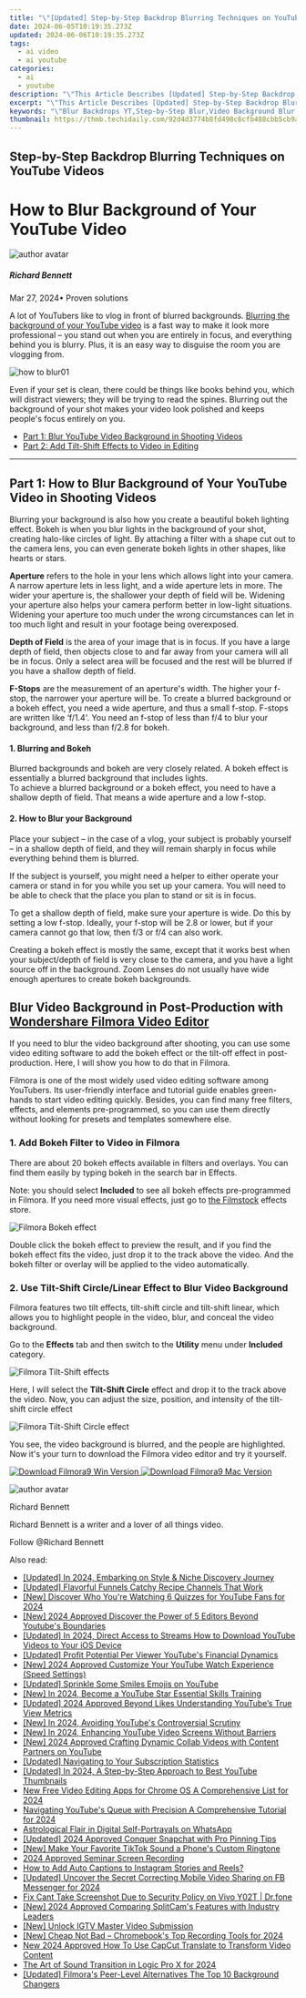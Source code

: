 ```yaml
---
title: "\"[Updated] Step-by-Step Backdrop Blurring Techniques on YouTube Videos\""
date: 2024-06-05T10:19:35.273Z
updated: 2024-06-06T10:19:35.273Z
tags:
  - ai video
  - ai youtube
categories:
  - ai
  - youtube
description: "\"This Article Describes [Updated] Step-by-Step Backdrop Blurring Techniques on YouTube Videos\""
excerpt: "\"This Article Describes [Updated] Step-by-Step Backdrop Blurring Techniques on YouTube Videos\""
keywords: "\"Blur Backdrops YT,Step-by-Step Blur,Video Background Blur,YouTube Edit Blur,Technique Blur YT,Blurring Vid Tips,Backdrop Blur Guide\""
thumbnail: https://thmb.techidaily.com/92d4d3774b8fd498c6cfb488cbb5cb9a7cceb0aea3bc2d6cdbbe36e4703b4b56.jpg
---
```


## Step-by-Step Backdrop Blurring Techniques on YouTube Videos

# How to Blur Background of Your YouTube Video

![author avatar](https://images.wondershare.com/filmora/article-images/richard-bennett.jpg)

##### Richard Bennett

 Mar 27, 2024• Proven solutions

A lot of YouTubers like to vlog in front of blurred backgrounds. [Blurring the background of your YouTube video](https://tools.techidaily.com/wondershare/filmora/download/) is a fast way to make it look more professional – you stand out when you are entirely in focus, and everything behind you is blurry. Plus, it is an easy way to disguise the room you are vlogging from.

![how to blur01](https://images.wondershare.com/filmora/article-images/how-to-blur01.JPG)

Even if your set is clean, there could be things like books behind you, which will distract viewers; they will be trying to read the spines. Blurring out the background of your shot makes your video look polished and keeps people's focus entirely on you.

* [Part 1: Blur YouTube Video Background in Shooting Videos](#blur%5Fbackground%5Fin%5Fvideo%5Fshooting)
* [Part 2: Add Tilt-Shift Effects to Video in Editing](#blur%5Fbackground%5Fin%5Fvideo%5Fediting)

---

## Part 1: How to Blur Background of Your YouTube Video in Shooting Videos

Blurring your background is also how you create a beautiful bokeh lighting effect. Bokeh is when you blur lights in the background of your shot, creating halo-like circles of light. By attaching a filter with a shape cut out to the camera lens, you can even generate bokeh lights in other shapes, like hearts or stars.

 **Aperture** refers to the hole in your lens which allows light into your camera. A narrow aperture lets in less light, and a wide aperture lets in more. The wider your aperture is, the shallower your depth of field will be. Widening your aperture also helps your camera perform better in low-light situations. Widening your aperture too much under the wrong circumstances can let in too much light and result in your footage being overexposed.

 **Depth of Field** is the area of your image that is in focus. If you have a large depth of field, then objects close to and far away from your camera will all be in focus. Only a select area will be focused and the rest will be blurred if you have a shallow depth of field.

 **F-Stops** are the measurement of an aperture's width. The higher your f-stop, the narrower your aperture will be. To create a blurred background or a bokeh effect, you need a wide aperture, and thus a small f-stop. F-stops are written like ‘f/1.4'. You need an f-stop of less than f/4 to blur your background, and less than f/2.8 for bokeh.

#### 1\. Blurring and Bokeh

Blurred backgrounds and bokeh are very closely related. A bokeh effect is essentially a blurred background that includes lights.  
To achieve a blurred background or a bokeh effect, you need to have a shallow depth of field. That means a wide aperture and a low f-stop.

#### 2\. How to Blur your Background

Place your subject – in the case of a vlog, your subject is probably yourself – in a shallow depth of field, and they will remain sharply in focus while everything behind them is blurred.

If the subject is yourself, you might need a helper to either operate your camera or stand in for you while you set up your camera. You will need to be able to check that the place you plan to stand or sit is in focus.

To get a shallow depth of field, make sure your aperture is wide. Do this by setting a low f-stop. Ideally, your f-stop will be 2.8 or lower, but if your camera cannot go that low, then f/3 or f/4 can also work.

Creating a bokeh effect is mostly the same, except that it works best when your subject/depth of field is very close to the camera, and you have a light source off in the background. Zoom Lenses do not usually have wide enough apertures to create bokeh backgrounds.

## Blur Video Background in Post-Production with [Wondershare Filmora Video Editor](https://tools.techidaily.com/wondershare/filmora/download/)

If you need to blur the video background after shooting, you can use some video editing software to add the bokeh effect or the tilt-off effect in post-production. Here, I will show you how to do that in Filmora.

Filmora is one of the most widely used video editing software among YouTubers. Its user-friendly interface and tutorial guide enables green-hands to start video editing quickly. Besides, you can find many free filters, effects, and elements pre-programmed, so you can use them directly without looking for presets and templates somewhere else.

### 1\. Add Bokeh Filter to Video in Filmora

There are about 20 bokeh effects available in filters and overlays. You can find them easily by typing bokeh in the search bar in Effects.

Note: you should select **Included** to see all bokeh effects pre-programmed in Filmora. If you need more visual effects, just go to [the Filmstock](https://tools.techidaily.com/wondershare/filmora/download/) effects store.

![ Filmora Bokeh effect ](https://images.wondershare.com/filmora/article-images/filmora9-bokeh-effect.jpg)

Double click the bokeh effect to preview the result, and if you find the bokeh effect fits the video, just drop it to the track above the video. And the bokeh filter or overlay will be applied to the video automatically.

### 2\. Use Tilt-Shift Circle/Linear Effect to Blur Video Background

Filmora features two tilt effects, tilt-shift circle and tilt-shift linear, which allows you to highlight people in the video, blur, and conceal the video background.

Go to the **Effects** tab and then switch to the **Utility** menu under **Included** category.

![ Filmora Tilt-Shift effects ](https://images.wondershare.com/filmora/article-images/tilt-shift-effects.jpg)

Here, I will select the **Tilt-Shift Circle** effect and drop it to the track above the video. Now, you can adjust the size, position, and intensity of the tilt-shift circle effect

![ Filmora Tilt-Shift Circle effect](https://images.wondershare.com/filmora/article-images/apply-tilt-shift-circle-effect.jpg)

You see, the video background is blurred, and the people are highlighted. Now it's your turn to download the Filmora video editor and try it yourself.

[![Download Filmora9 Win Version](https://images.wondershare.com/filmora/guide/download-btn-win.jpg) ](https://tools.techidaily.com/wondershare/filmora/download/) [![Download Filmora9 Mac Version](https://images.wondershare.com/filmora/guide/download-btn-mac.jpg) ](https://tools.techidaily.com/wondershare/filmora/download/)

![author avatar](https://images.wondershare.com/filmora/article-images/richard-bennett.jpg)

Richard Bennett

Richard Bennett is a writer and a lover of all things video.

Follow @Richard Bennett

<span class="atpl-alsoreadstyle">Also read:</span>
<div><ul>
<li><a href="https://facebook-video-footage.techidaily.com/updated-in-2024-embarking-on-style-and-niche-discovery-journey/"><u>[Updated] In 2024, Embarking on Style & Niche Discovery Journey</u></a></li>
<li><a href="https://facebook-video-footage.techidaily.com/updated-flavorful-funnels-catchy-recipe-channels-that-work/"><u>[Updated] Flavorful Funnels  Catchy Recipe Channels That Work</u></a></li>
<li><a href="https://facebook-video-footage.techidaily.com/new-discover-who-youre-watching-6-quizzes-for-youtube-fans-for-2024/"><u>[New] Discover Who You're Watching  6 Quizzes for YouTube Fans for 2024</u></a></li>
<li><a href="https://facebook-video-footage.techidaily.com/new-2024-approved-discover-the-power-of-5-editors-beyond-youtubes-boundaries/"><u>[New] 2024 Approved  Discover the Power of 5 Editors Beyond Youtube's Boundaries</u></a></li>
<li><a href="https://facebook-video-footage.techidaily.com/updated-in-2024-direct-access-to-streams-how-to-download-youtube-videos-to-your-ios-device/"><u>[Updated] In 2024, Direct Access to Streams  How to Download YouTube Videos to Your iOS Device</u></a></li>
<li><a href="https://facebook-video-footage.techidaily.com/updated-profit-potential-per-viewer-youtubes-financial-dynamics/"><u>[Updated] Profit Potential Per Viewer  YouTube's Financial Dynamics</u></a></li>
<li><a href="https://facebook-video-footage.techidaily.com/new-2024-approved-customize-your-youtube-watch-experience-speed-settings/"><u>[New] 2024 Approved  Customize Your YouTube Watch Experience (Speed Settings)</u></a></li>
<li><a href="https://facebook-video-footage.techidaily.com/updated-sprinkle-some-smiles-emojis-on-youtube/"><u>[Updated] Sprinkle Some Smiles  Emojis on YouTube</u></a></li>
<li><a href="https://facebook-video-footage.techidaily.com/new-in-2024-become-a-youtube-star-essential-skills-training/"><u>[New] In 2024, Become a YouTube Star  Essential Skills Training</u></a></li>
<li><a href="https://facebook-video-footage.techidaily.com/updated-2024-approved-beyond-likes-understanding-youtubes-true-view-metrics/"><u>[Updated] 2024 Approved  Beyond Likes  Understanding YouTube’s True View Metrics</u></a></li>
<li><a href="https://facebook-video-footage.techidaily.com/new-in-2024-avoiding-youtubes-controversial-scrutiny/"><u>[New] In 2024, Avoiding YouTube's Controversial Scrutiny</u></a></li>
<li><a href="https://facebook-video-footage.techidaily.com/new-in-2024-enhancing-youtube-video-screens-without-barriers/"><u>[New] In 2024, Enhancing YouTube Video Screens  Without Barriers</u></a></li>
<li><a href="https://facebook-video-footage.techidaily.com/new-2024-approved-crafting-dynamic-collab-videos-with-content-partners-on-youtube/"><u>[New] 2024 Approved  Crafting Dynamic Collab Videos with Content Partners on YouTube</u></a></li>
<li><a href="https://facebook-video-footage.techidaily.com/updated-navigating-to-your-subscription-statistics/"><u>[Updated] Navigating to Your Subscription Statistics</u></a></li>
<li><a href="https://facebook-video-footage.techidaily.com/updated-in-2024-a-step-by-step-approach-to-best-youtube-thumbnails/"><u>[Updated] In 2024, A Step-by-Step Approach to Best YouTube Thumbnails</u></a></li>
<li><a href="https://smart-video-editing.techidaily.com/new-free-video-editing-apps-for-chrome-os-a-comprehensive-list-for-2024/"><u>New Free Video Editing Apps for Chrome OS A Comprehensive List for 2024</u></a></li>
<li><a href="https://youtube-help.techidaily.com/navigating-youtubes-queue-with-precision-a-comprehensive-tutorial-for-2024/"><u>Navigating YouTube's Queue with Precision  A Comprehensive Tutorial for 2024</u></a></li>
<li><a href="https://extra-tips.techidaily.com/astrological-flair-in-digital-self-portrayals-on-whatsapp/"><u>Astrological Flair in Digital Self-Portrayals on WhatsApp</u></a></li>
<li><a href="https://snapchat-videos.techidaily.com/updated-2024-approved-conquer-snapchat-with-pro-pinning-tips/"><u>[Updated] 2024 Approved  Conquer Snapchat with Pro Pinning Tips</u></a></li>
<li><a href="https://extra-approaches.techidaily.com/new-make-your-favorite-tiktok-sound-a-phones-custom-ringtone/"><u>[New] Make Your Favorite TikTok Sound a Phone's Custom Ringtone</u></a></li>
<li><a href="https://screen-activity-recording.techidaily.com/2024-approved-seminar-screen-recording/"><u>2024 Approved  Seminar Screen Recording</u></a></li>
<li><a href="https://instagram-video-files.techidaily.com/how-to-add-auto-captions-to-instagram-stories-and-reels/"><u>How to Add Auto Captions to Instagram Stories and Reels?</u></a></li>
<li><a href="https://facebook-video-recording.techidaily.com/updated-uncover-the-secret-correcting-mobile-video-sharing-on-fb-messenger-for-2024/"><u>[Updated] Uncover the Secret  Correcting Mobile Video Sharing on FB Messenger for 2024</u></a></li>
<li><a href="https://howto.techidaily.com/fix-cant-take-screenshot-due-to-security-policy-on-vivo-y02t-drfone-by-drfone-fix-android-problems-fix-android-problems/"><u>Fix Cant Take Screenshot Due to Security Policy on Vivo Y02T | Dr.fone</u></a></li>
<li><a href="https://screen-mirroring-recording.techidaily.com/new-2024-approved-comparing-splitcams-features-with-industry-leaders/"><u>[New] 2024 Approved  Comparing SplitCam's Features with Industry Leaders</u></a></li>
<li><a href="https://instagram-video-recordings.techidaily.com/new-unlock-igtv-master-video-submission/"><u>[New] Unlock IGTV  Master Video Submission</u></a></li>
<li><a href="https://video-screen-grab.techidaily.com/new-cheap-not-bad-chromebooks-top-recording-tools-for-2024/"><u>[New] Cheap Not Bad – Chromebook's Top Recording Tools for 2024</u></a></li>
<li><a href="https://ai-video-translation.techidaily.com/new-2024-approved-how-to-use-capcut-translate-to-transform-video-content/"><u>New 2024 Approved How To Use CapCut Translate to Transform Video Content</u></a></li>
<li><a href="https://some-skills.techidaily.com/the-art-of-sound-transition-in-logic-pro-x-for-2024/"><u>The Art of Sound Transition in Logic Pro X for 2024</u></a></li>
<li><a href="https://some-techniques.techidaily.com/updated-filmoras-peer-level-alternatives-the-top-10-background-changers/"><u>[Updated] Filmora's Peer-Level Alternatives  The Top 10 Background Changers</u></a></li>
</ul></div>

<ins class="adsbygoogle"
      style="display:block"
      data-ad-client="ca-pub-7571918770474297"
      data-ad-slot="8358498916"
      data-ad-format="auto"
      data-full-width-responsive="true"></ins>